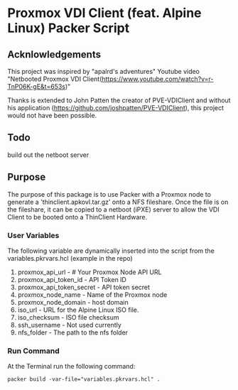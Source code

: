 # Proxmox VDI Client (feat. Alpine Linux) Packer Script

## Acknlowledgements
This project was inspired by "apalrd's adventures" Youtube video "Netbooted Proxmox VDI Client(https://www.youtube.com/watch?v=r-TnP06K-gE&t=653s)"

Thanks is extended to John Patten the creator of PVE-VDIClient and without his application (https://github.com/joshpatten/PVE-VDIClient), this project would not have been possible.

## Todo
build out the netboot server

## Purpose
The purpose of this package is to use Packer with a Proxmox node to generate a 'thinclient.apkovl.tar.gz' onto a NFS fileshare. Once the file is on the fileshare, it can be copied to a netboot (iPXE) server to allow the VDI Client to be booted onto a ThinClient Hardware.

### User Variables

The following variable are dynamically inserted into the script from the variables.pkrvars.hcl (example in the repo)
1. proxmox_api_url - # Your Proxmox Node API URL
2. proxmox_api_token_id - API Token ID
3. proxmox_api_token_secret - API token secret
4. proxmox_node_name - Name of the Proxmox node
5. proxmox_node_domain - host domain
6. iso_url - URL for the Alpine Linux ISO file. 
7. iso_checksum - ISO file checksum
8. ssh_username - Not used currently
9. nfs_folder - The path to the nfs folder

### Run Command

At the Terminal run the following command:

`packer build -var-file="variables.pkrvars.hcl" .`
